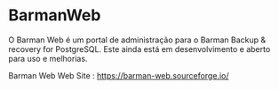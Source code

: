 # BarmanWeb

O Barman Web é um portal de administração para o Barman Backup & recovery for PostgreSQL. Este ainda está em desenvolvimento e aberto para uso e melhorias.

Barman Web Web Site : https://barman-web.sourceforge.io/
